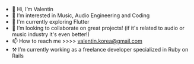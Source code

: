 - 👋 Hi, I’m Valentin
- 👀 I’m interested in Music, Audio Engineering and Coding
- 🌱 I'm currently exploring Flutter
- 💞️ I’m looking to collaborate on great projects! (if it's related to audio or music industry it's even better!)
- 📫 How to reach me >>>> valentin.korea@gmail.com
- ⚒  I’m currently working as a freelance developer specialized in Ruby on Rails

<!---
Ouskababoushka/Ouskababoushka is a ✨ special ✨ repository because its `README.md` (this file) appears on your GitHub profile.
You can click the Preview link to take a look at your changes.
--->
